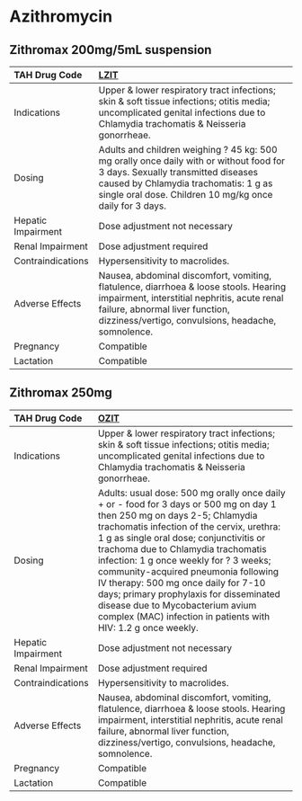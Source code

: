 # Azithromycin

## Zithromax 200mg/5mL suspension

| TAH Drug Code      | [LZIT](https://www.tahsda.org.tw/drugs/hissearch.php?drug_code=LZIT)                                                                                                                                                             |
|:-------------------|:---------------------------------------------------------------------------------------------------------------------------------------------------------------------------------------------------------------------------------|
| Indications        | Upper & lower respiratory tract infections; skin & soft tissue infections; otitis media; uncomplicated genital infections due to Chlamydia trachomatis & Neisseria gonorrheae.                                                   |
| Dosing             | Adults and children weighing ? 45 kg: 500 mg orally once daily with or without food for 3 days. Sexually transmitted diseases caused by Chlamydia trachomatis: 1 g as single oral dose. Children 10 mg/kg once daily for 3 days. |
| Hepatic Impairment | Dose adjustment not necessary                                                                                                                                                                                                    |
| Renal Impairment   | Dose adjustment required                                                                                                                                                                                                         |
| Contraindications  | Hypersensitivity to macrolides.                                                                                                                                                                                                  |
| Adverse Effects    | Nausea, abdominal discomfort, vomiting, flatulence, diarrhoea & loose stools. Hearing impairment, interstitial nephritis, acute renal failure, abnormal liver function, dizziness/vertigo, convulsions, headache, somnolence.    |
| Pregnancy          | Compatible                                                                                                                                                                                                                       |
| Lactation          | Compatible                                                                                                                                                                                                                       |

## Zithromax 250mg

| TAH Drug Code      | [OZIT](https://www.tahsda.org.tw/drugs/hissearch.php?drug_code=OZIT)                                                                                                                                                                                                                                                                                                                                                                                                                                                            |
|:-------------------|:--------------------------------------------------------------------------------------------------------------------------------------------------------------------------------------------------------------------------------------------------------------------------------------------------------------------------------------------------------------------------------------------------------------------------------------------------------------------------------------------------------------------------------|
| Indications        | Upper & lower respiratory tract infections; skin & soft tissue infections; otitis media; uncomplicated genital infections due to Chlamydia trachomatis & Neisseria gonorrheae.                                                                                                                                                                                                                                                                                                                                                  |
| Dosing             | Adults: usual dose: 500 mg orally once daily + or - food for 3 days or 500 mg on day 1 then 250 mg on days 2-5; Chlamydia trachomatis infection of the cervix, urethra: 1 g as single oral dose; conjunctivitis or trachoma due to Chlamydia trachomatis infection: 1 g once weekly for ? 3 weeks; community-acquired pneumonia following IV therapy: 500 mg once daily for 7-10 days; primary prophylaxis for disseminated disease due to Mycobacterium avium complex (MAC) infection in patients with HIV: 1.2 g once weekly. |
| Hepatic Impairment | Dose adjustment not necessary                                                                                                                                                                                                                                                                                                                                                                                                                                                                                                   |
| Renal Impairment   | Dose adjustment required                                                                                                                                                                                                                                                                                                                                                                                                                                                                                                        |
| Contraindications  | Hypersensitivity to macrolides.                                                                                                                                                                                                                                                                                                                                                                                                                                                                                                 |
| Adverse Effects    | Nausea, abdominal discomfort, vomiting, flatulence, diarrhoea & loose stools. Hearing impairment, interstitial nephritis, acute renal failure, abnormal liver function, dizziness/vertigo, convulsions, headache, somnolence.                                                                                                                                                                                                                                                                                                   |
| Pregnancy          | Compatible                                                                                                                                                                                                                                                                                                                                                                                                                                                                                                                      |
| Lactation          | Compatible                                                                                                                                                                                                                                                                                                                                                                                                                                                                                                                      |

